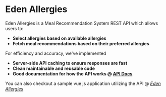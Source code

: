 # Eden Allergies

Eden Allergies is a Meal Recommendation System REST API which allows users to: 
- **Select allergies based on available allergies**
- **Fetch meal recommendations based on their preferred allergies**

For efficiency and accuracy, we've implemented
- **Server-side API caching to ensure responses are fast**
- **Clean maintainable and reusable code**
- **Good documentation for how the API works @ [API Docs](https://edenallergies.herokuapp.com/docs)**

You can also checkout a sample vue js application utilizing the API @ _[Eden Allergies](https://edenallergies.herokuapp.com)_